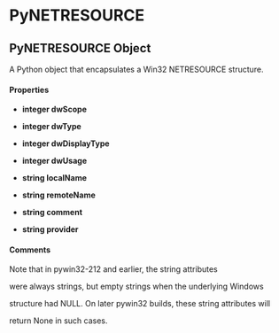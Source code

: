 # PyNETRESOURCE

## PyNETRESOURCE Object

A Python object that encapsulates a Win32 NETRESOURCE structure.

#### Properties

  -  __integer dwScope__ 
    

  -  __integer dwType__ 
    

  -  __integer dwDisplayType__ 
    

  -  __integer dwUsage__ 
    

  -  __string localName__ 
    

  -  __string remoteName__ 
    

  -  __string comment__ 
    

  -  __string provider__ 
    

#### Comments
Note that in pywin32-212 and earlier, the string attributes 

were always strings, but empty strings when the underlying Windows 

structure had NULL.  On later pywin32 builds, these string attributes will 

return None in such cases.